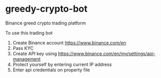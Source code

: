 # greedy-crypto-bot
Binance greed crypto trading platform


To use this trading bot  

1) Create Binance account https://www.binance.com/en
2) Pass KYC
3) Create API key using https://www.binance.com/en/my/settings/api-management
4) Protect yourself by entering current IP address
5) Enter api credentials on property file
